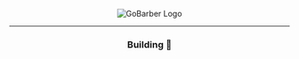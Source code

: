 <div align="center" >

<!-- ![alt](./src/assets/sign-in-background.png) -->

![GoBarber Logo](https://github.com/victorradael/GoBarber-web/blob/main/src/assets/logoDark.png)

---

### Building 🔨

</div>

